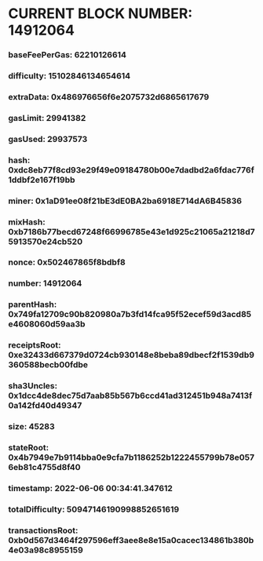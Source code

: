 # CURRENT BLOCK NUMBER: 14912064

### baseFeePerGas: 62210126614
### difficulty: 15102846134654614
### extraData: 0x486976656f6e2075732d6865617679
### gasLimit: 29941382
### gasUsed: 29937573
### hash: 0xdc8eb77f8cd93e29f49e09184780b00e7dadbd2a6fdac776f1ddbf2e167f19bb
### miner: 0x1aD91ee08f21bE3dE0BA2ba6918E714dA6B45836
### mixHash: 0xb7186b77becd67248f66996785e43e1d925c21065a21218d75913570e24cb520
### nonce: 0x502467865f8bdbf8
### number: 14912064
### parentHash: 0x749fa12709c90b820980a7b3fd14fca95f52ecef59d3acd85e4608060d59aa3b
### receiptsRoot: 0xe32433d667379d0724cb930148e8beba89dbecf2f1539db9360588becb00fdbe
### sha3Uncles: 0x1dcc4de8dec75d7aab85b567b6ccd41ad312451b948a7413f0a142fd40d49347
### size: 45283
### stateRoot: 0x4b7949e7b9114bba0e9cfa7b1186252b1222455799b78e0576eb81c4755d8f40
### timestamp: 2022-06-06 00:34:41.347612
### totalDifficulty: 50947146190998852651619
### transactionsRoot: 0xb0d567d3464f297596eff3aee8e8e15a0cacec134861b380b4e03a98c8955159
